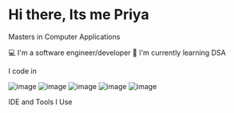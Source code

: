 # Hi there, Its me Priya
Masters in Computer Applications

💻 I'm a software engineer/developer
🌱 I'm currently learning DSA


I code in 


![image](https://github.com/PriyaDhanvi/priyadharshini-k/assets/155073163/659018a0-79ab-4150-baba-8db35c7b1a84)                ![image](https://github.com/PriyaDhanvi/priyadharshini-k/assets/155073163/ec6aa121-ec67-4dce-bc19-f252d6463088)             ![image](https://github.com/PriyaDhanvi/priyadharshini-k/assets/155073163/14e729d7-9640-423d-981d-72d1396c7441)            ![image](https://github.com/PriyaDhanvi/priyadharshini-k/assets/155073163/c032b05c-3780-4be4-8770-8f6e2729707e)               ![image](https://github.com/PriyaDhanvi/priyadharshini-k/assets/155073163/3c0d3b87-65dd-4a17-9578-94ff56989b54)



IDE and Tools I Use




        



